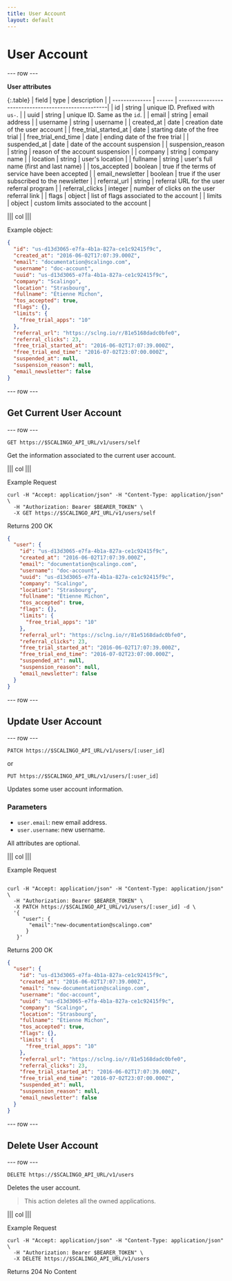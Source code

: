```yaml
---
title: User Account
layout: default
---
```


# User Account

--- row ---

**User attributes**

{:.table}
| field                 | type    | description                                         |
| --------------        | ------  | ----------------------------------------------------|
| id                    | string  | unique ID. Prefixed with `us-`.                     |
| uuid                  | string  | unique ID. Same as the `id`.                        |
| email                 | string  | email address                                       |
| username              | string  | username                                            |
| created_at            | date    | creation date of the user account                   |
| free_trial_started_at | date    | starting date of the free trial                     |
| free_trial_end_time   | date    | ending date of the free trial                       |
| suspended_at          | date    | date of the account suspension                      |
| suspension_reason     | string  | reason of the account suspension                    |
| company               | string  | company name                                        |
| location              | string  | user's location                                     |
| fullname              | string  | user's full name (first and last name)              |
| tos_accepted          | boolean | true if the terms of service have been accepted     |
| email_newsletter      | boolean | true if the user subscribed to the newsletter       |
| referral_url          | string  | referral URL for the user referral program          |
| referral_clicks       | integer | number of clicks on the user referral link          |
| flags                 | object  | list of flags associated to the account             |
| limits                | object  | custom limits associated to the account             |

||| col |||

Example object:

```json
{
  "id": "us-d13d3065-e7fa-4b1a-827a-ce1c92415f9c",
  "created_at": "2016-06-02T17:07:39.000Z",
  "email": "documentation@scalingo.com",
  "username": "doc-account",
  "uuid": "us-d13d3065-e7fa-4b1a-827a-ce1c92415f9c",
  "company": "Scalingo",
  "location": "Strasbourg",
  "fullname": "Étienne Michon",
  "tos_accepted": true,
  "flags": {},
  "limits": {
    "free_trial_apps": "10"
  },
  "referral_url": "https://sclng.io/r/81e5168dadc0bfe0",
  "referral_clicks": 23,
  "free_trial_started_at": "2016-06-02T17:07:39.000Z",
  "free_trial_end_time": "2016-07-02T23:07:00.000Z",
  "suspended_at": null,
  "suspension_reason": null,
  "email_newsletter": false
}
```

--- row ---

## Get Current User Account

--- row ---

`GET https://$SCALINGO_API_URL/v1/users/self`

Get the information associated to the current user account.

||| col |||

Example Request

```shell
curl -H "Accept: application/json" -H "Content-Type: application/json" \
  -H "Authorization: Bearer $BEARER_TOKEN" \
  -X GET https://$SCALINGO_API_URL/v1/users/self
```

Returns 200 OK

```json
{
  "user": {
    "id": "us-d13d3065-e7fa-4b1a-827a-ce1c92415f9c",
    "created_at": "2016-06-02T17:07:39.000Z",
    "email": "documentation@scalingo.com",
    "username": "doc-account",
    "uuid": "us-d13d3065-e7fa-4b1a-827a-ce1c92415f9c",
    "company": "Scalingo",
    "location": "Strasbourg",
    "fullname": "Étienne Michon",
    "tos_accepted": true,
    "flags": {},
    "limits": {
      "free_trial_apps": "10"
    },
    "referral_url": "https://sclng.io/r/81e5168dadc0bfe0",
    "referral_clicks": 23,
    "free_trial_started_at": "2016-06-02T17:07:39.000Z",
    "free_trial_end_time": "2016-07-02T23:07:00.000Z",
    "suspended_at": null,
    "suspension_reason": null,
    "email_newsletter": false
  }
}
```

--- row ---

## Update User Account

--- row ---

`PATCH https://$SCALINGO_API_URL/v1/users/[:user_id]`

or

`PUT https://$SCALINGO_API_URL/v1/users/[:user_id]`

Updates some user account information.

### Parameters

* `user.email`: new email address.
* `user.username`: new username.

All attributes are optional.

||| col |||

Example Request

```shell

curl -H "Accept: application/json" -H "Content-Type: application/json" \
  -H "Authorization: Bearer $BEARER_TOKEN" \
  -X PATCH https://$SCALINGO_API_URL/v1/users/[:user_id] -d \
  '{
     "user": {
       "email":"new-documentation@scalingo.com"
      }
   }'
```

Returns 200 OK

```json
{
  "user": {
    "id": "us-d13d3065-e7fa-4b1a-827a-ce1c92415f9c",
    "created_at": "2016-06-02T17:07:39.000Z",
    "email": "new-documentation@scalingo.com",
    "username": "doc-account",
    "uuid": "us-d13d3065-e7fa-4b1a-827a-ce1c92415f9c",
    "company": "Scalingo",
    "location": "Strasbourg",
    "fullname": "Étienne Michon",
    "tos_accepted": true,
    "flags": {},
    "limits": {
      "free_trial_apps": "10"
    },
    "referral_url": "https://sclng.io/r/81e5168dadc0bfe0",
    "referral_clicks": 23,
    "free_trial_started_at": "2016-06-02T17:07:39.000Z",
    "free_trial_end_time": "2016-07-02T23:07:00.000Z",
    "suspended_at": null,
    "suspension_reason": null,
    "email_newsletter": false
  }
}
```

--- row ---

## Delete User Account

--- row ---

`DELETE https://$SCALINGO_API_URL/v1/users`

Deletes the user account.

> This action deletes all the owned applications.

||| col |||

Example Request

```shell
curl -H "Accept: application/json" -H "Content-Type: application/json" \
  -H "Authorization: Bearer $BEARER_TOKEN" \
  -X DELETE https://$SCALINGO_API_URL/v1/users
```

Returns 204 No Content

